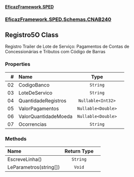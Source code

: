 #### [EficazFramework.SPED](EficazFrameworkSPED.md 'EficazFramework SPED')
### [EficazFramework.SPED.Schemas.CNAB240](EficazFramework.SPED.Schemas.CNAB240.md 'EficazFramework.SPED.Schemas.CNAB240')

## Registro5O Class

Registro Trailer de Lote de Serviço: Pagamentos de Contas de Concessionárias e Tributos com Código de Barras
### Properties

| # | Name | Type | |
| ---: | :--- | :---: | :--- |
| 02 | CodigoBanco | `String` |  |
| 03 | LoteDeServico | `String` |  |
| 04 | QuantidadeRegistros | `Nullable<Int32>` |  |
| 05 | ValorPagamentos | `Nullable<Double>` |  |
| 06 | ValorQuantidadeMoeda | `Nullable<Double>` |  |
| 07 | Ocorrencias | `String` |  |
### Methods

| Name | Return Type | |
| :--- | :---: | :--- |
| EscreveLinha() | `String` |  |
| LeParametros(string[]) | `Void` |  |
